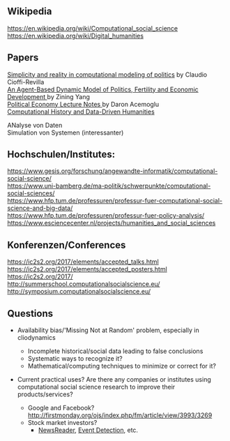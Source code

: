 Wikipedia
-------------------
https://en.wikipedia.org/wiki/Computational_social_science           
https://en.wikipedia.org/wiki/Digital_humanities

Papers
-------------------
[Simplicity and reality in computational modeling of politics](https://link.springer.com/article/10.1007/s10588-008-9042-2) by     Claudio Cioffi-Revilla         
[An Agent-Based Dynamic Model of Politics, Fertility
and Economic Development
](http://computationalsocialscience.org/wp-content/uploads/2015/10/CSSSA_2015_submission_3.pdf) by Zining Yang         
[Political Economy Lecture Notes
](https://economics.mit.edu/files/8753) by Daron Acemoglu         
[Computational History and Data-Driven Humanities
](https://www.springer.com/us/book/9783319462233)


ANalyse von Daten         
Simulation von Systemen (interessanter)

Hochschulen/Institutes:
-------------------
https://www.gesis.org/forschung/angewandte-informatik/computational-social-science/         
https://www.uni-bamberg.de/ma-politik/schwerpunkte/computational-social-sciences/         
https://www.hfp.tum.de/professuren/professur-fuer-computational-social-science-and-big-data/         
https://www.hfp.tum.de/professuren/professur-fuer-policy-analysis/         
https://www.esciencecenter.nl/projects/humanities_and_social_sciences         

Konferenzen/Conferences
-------------------
https://ic2s2.org/2017/elements/accepted_talks.html         
https://ic2s2.org/2017/elements/accepted_posters.html         
https://ic2s2.org/2017/         
http://summerschool.computationalsocialscience.eu/         
http://symposium.computationalsocialscience.eu/         


Questions
---------------------

* Availability bias/'Missing Not at Random' problem, especially in cliodynamics
    - Incomplete historical/social data leading to false conclusions
    - Systematic ways to recognize it? 
    - Mathematical/computing techniques to minimize or correct for it? 
    
* Current practical uses? Are there any companies or institutes using computational social science research to improve their products/services?
    - Google and Facebook? http://firstmonday.org/ojs/index.php/fm/article/view/3993/3269
    - Stock market investors? 
        + [NewsReader](http://www.newsreader-project.eu/), [Event Detection](http://www.newsreader-project.eu/files/2012/12/NWR-D4-2-2.pdf), etc.
        
    
    


    
    
